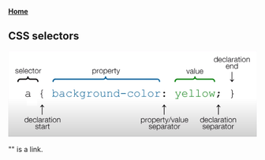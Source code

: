 **[Home](../../index.md)**  

## CSS selectors
<img src="/assets/images/css-selectors.png" alt="drawing" width="600"/>  

"<a>" is a link.
